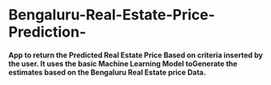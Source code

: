 # Bengaluru-Real-Estate-Price-Prediction-
#### App to return the Predicted Real Estate Price Based on criteria inserted by the user. It uses the basic Machine Learning Model toGenerate the estimates based on the Bengaluru Real Estate price Data.
